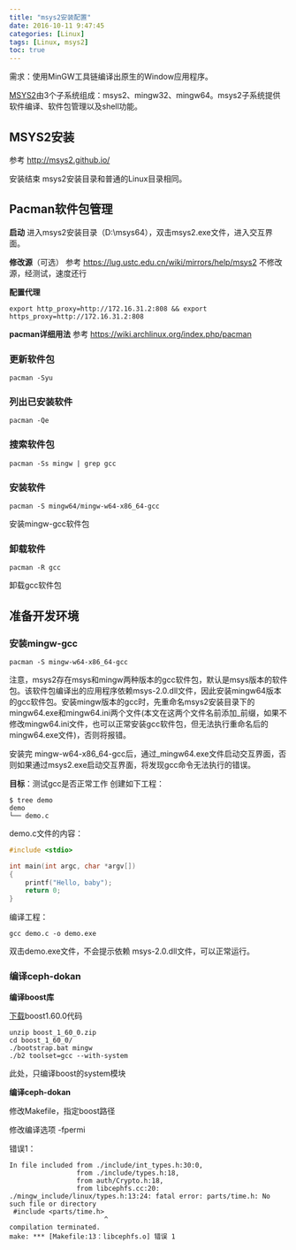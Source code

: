 ```yaml
---
title: "msys2安装配置"
date: 2016-10-11 9:47:45
categories: [Linux]
tags: [Linux, msys2]
toc: true
---
```


需求：使用MinGW工具链编译出原生的Window应用程序。

[MSYS2](https://sourceforge.net/p/msys2/wiki/MSYS2%20introduction/)由3个子系统组成：msys2、mingw32、mingw64。msys2子系统提供软件编译、软件包管理以及shell功能。

<!--more-->

## MSYS2安装

参考
http://msys2.github.io/

安装结束
msys2安装目录和普通的Linux目录相同。

## Pacman软件包管理

**启动**
进入msys2安装目录（D:\msys64），双击msys2.exe文件，进入交互界面。

**修改源**（可选）
参考 https://lug.ustc.edu.cn/wiki/mirrors/help/msys2
不修改源，经测试，速度还行

**配置代理**
```
export http_proxy=http://172.16.31.2:808 && export https_proxy=http://172.16.31.2:808
```

**pacman详细用法**
参考 https://wiki.archlinux.org/index.php/pacman

### 更新软件包

```
pacman -Syu
```

### 列出已安装软件

```
pacman -Qe
```

### 搜索软件包

```
pacman -Ss mingw | grep gcc
```

### 安装软件

```
pacman -S mingw64/mingw-w64-x86_64-gcc
```
安装mingw-gcc软件包

### 卸载软件

```
pacman -R gcc
```
卸载gcc软件包


## 准备开发环境

### 安装mingw-gcc

```
pacman -S mingw-w64-x86_64-gcc
```
注意，msys2存在msys和mingw两种版本的gcc软件包，默认是msys版本的软件包。该软件包编译出的应用程序依赖msys-2.0.dll文件，因此安装mingw64版本的gcc软件包。安装mingw版本的gcc时，先重命名msys2安装目录下的mingw64.exe和mingw64.ini两个文件(本文在这两个文件名前添加_前缀，如果不修改mingw64.ini文件，也可以正常安装gcc软件包，但无法执行重命名后的mingw64.exe文件)，否则将报错。

安装完 mingw-w64-x86_64-gcc后，通过_mingw64.exe文件启动交互界面，否则如果通过msys2.exe启动交互界面，将发现gcc命令无法执行的错误。

**目标**：测试gcc是否正常工作
创建如下工程：
```
$ tree demo
demo
└── demo.c
```

demo.c文件的内容：

```C
#include <stdio>

int main(int argc, char *argv[])
{
    printf("Hello, baby");
    return 0;
}
```

编译工程：

```shell
gcc demo.c -o demo.exe
```

双击demo.exe文件，不会提示依赖 msys-2.0.dll文件，可以正常运行。

### 编译ceph-dokan

**编译boost库**

[下载](https://sourceforge.net/projects/boost/?source=typ_redirect)boost1.60.0代码

```
unzip boost_1_60_0.zip
cd boost_1_60_0/
./bootstrap.bat mingw
./b2 toolset=gcc --with-system
```
此处，只编译boost的system模块


**编译ceph-dokan**

修改Makefile，指定boost路径

修改编译选项 -fpermi

错误1：

```
In file included from ./include/int_types.h:30:0,
                 from ./include/types.h:18,
                 from auth/Crypto.h:18,
                 from libcephfs.cc:20:
./mingw_include/linux/types.h:13:24: fatal error: parts/time.h: No such file or directory
 #include <parts/time.h>
                        ^
compilation terminated.
make: *** [Makefile:13：libcephfs.o] 错误 1
```



